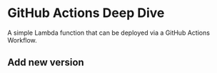# GitHub Actions Deep Dive

A simple Lambda function that can be deployed via a GitHub Actions Workflow. 

## Add new version
